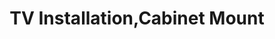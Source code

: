 ---sort_key: 34layout: "sku"id: tv-installation-cabinet-mount-TVtitle: "TV Installation,Cabinet Mount"heading: "TV Installation,Cabinet Mount"sub-title: "Simply pick the perfect spot to place your new TV and let us do the rest."category: "Sales Home Entertainment"category_description: "Services for TVs and Home Theatre devices."keywords: ""features: - feature: "As part of our cabinet mount service, we’ll visit your place and:" - feature: "Set up TV and connect to the internet, existing power and all existing components" - feature: "All cables neatly arranged" - feature: "Clean up and remove rubbish" - feature: "Complete setup diagram and leave in customer folder" - feature: "Demonstrate new TV" - feature: "Connect TV to suitable and functioning home network using existing wall outlet or wireless network"price: "159"unit: "TV"australia_only: "Yes"---